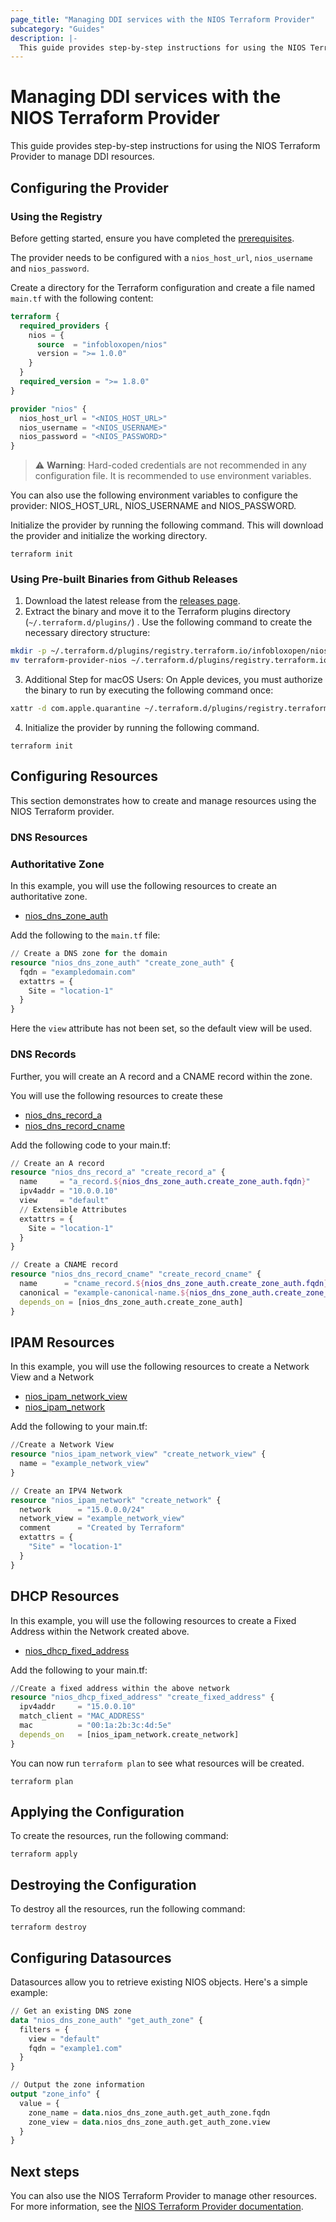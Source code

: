 ```yaml
---
page_title: "Managing DDI services with the NIOS Terraform Provider"
subcategory: "Guides"
description: |-
  This guide provides step-by-step instructions for using the NIOS Terraform Provider to manage DDI resources.
---
```


# Managing DDI services with the NIOS Terraform Provider

This guide provides step-by-step instructions for using the NIOS Terraform Provider to manage DDI resources.

## Configuring the Provider

### Using the Registry

Before getting started, ensure you have completed the [prerequisites](../README.md#prerequisites).

The provider needs to be configured with a `nios_host_url`, `nios_username` and `nios_password`.

Create a directory for the Terraform configuration and create a file named `main.tf` with the following content:

````terraform
terraform {
  required_providers {
    nios = {
      source  = "infobloxopen/nios"
      version = ">= 1.0.0"
    }
  }
  required_version = ">= 1.8.0"
}

provider "nios" {
  nios_host_url = "<NIOS_HOST_URL>"
  nios_username = "<NIOS_USERNAME>"
  nios_password = "<NIOS_PASSWORD>"
}
````

> ⚠️ **Warning**: Hard-coded credentials are not recommended in any configuration file. It is recommended to use environment variables.

You can also use the following environment variables to configure the provider: NIOS_HOST_URL, NIOS_USERNAME and NIOS_PASSWORD.

Initialize the provider by running the following command. This will download the provider and initialize the working directory.

```shell
terraform init
```


### Using Pre-built Binaries from Github Releases

1. Download the latest release from the [releases page](https://github.com/infobloxopen/terraform-provider-nios/releases).
2. Extract the binary and move it to the Terraform plugins directory (`~/.terraform.d/plugins/`) . Use the following command to create the necessary directory structure:
```bash
mkdir -p ~/.terraform.d/plugins/registry.terraform.io/infobloxopen/nios/1.0.0/<OS_ARCH>(linux_amd64, darwin_amd64, windows_amd64)
mv terraform-provider-nios ~/.terraform.d/plugins/registry.terraform.io/infobloxopen/nios/1.0.0/<OS_ARCH>
```
3. Additional Step for macOS Users:
   On Apple devices, you must authorize the binary to run by executing the following command once:
```bash
xattr -d com.apple.quarantine ~/.terraform.d/plugins/registry.terraform.io/infobloxopen/nios/1.0.0/<OS_ARCH>/terraform-provider-nios
```
4. Initialize the provider by running the following command.
```shell
terraform init
```

## Configuring Resources

This section demonstrates how to create and manage resources using the NIOS Terraform provider.

### DNS Resources

### Authoritative Zone

In this example, you will use the following resources to create an authoritative zone.

- [nios_dns_zone_auth](https://registry.terraform.io/providers/infobloxopen/nios/latest/docs/resources/nios_dns_zone_auth)

Add the following to the `main.tf` file:

````terraform
// Create a DNS zone for the domain
resource "nios_dns_zone_auth" "create_zone_auth" {
  fqdn = "exampledomain.com"
  extattrs = {
    Site = "location-1"
  }
}
````

Here the `view` attribute has not been set, so the default view will be used.

### DNS Records
Further, you will create an A record and a CNAME record within the zone.

You will use the following resources to create these
- [nios_dns_record_a](https://registry.terraform.io/providers/infobloxopen/nios/latest/docs/resources/nios_dns_record_a)
- [nios_dns_record_cname](https://registry.terraform.io/providers/infobloxopen/nios/latest/docs/resources/nios_dns_record_cname)

Add the following code to your main.tf:

````terraform
// Create an A record
resource "nios_dns_record_a" "create_record_a" {
  name     = "a_record.${nios_dns_zone_auth.create_zone_auth.fqdn}"
  ipv4addr = "10.0.0.10"
  view     = "default"
  // Extensible Attributes
  extattrs = {
    Site = "location-1"
  }
}

// Create a CNAME record
resource "nios_dns_record_cname" "create_record_cname" {
  name      = "cname_record.${nios_dns_zone_auth.create_zone_auth.fqdn}"
  canonical = "example-canonical-name.${nios_dns_zone_auth.create_zone_auth.fqdn}"
  depends_on = [nios_dns_zone_auth.create_zone_auth]
}
````

## IPAM Resources
In this example, you will use the following resources to create a Network View and a Network

- [nios_ipam_network_view](https://registry.terraform.io/providers/infobloxopen/nios/latest/docs/resources/nios_ipam_network_view)
- [nios_ipam_network](https://registry.terraform.io/providers/infobloxopen/nios/latest/docs/resources/nios_ipam_network)

Add the following to your main.tf:

````terraform
//Create a Network View
resource "nios_ipam_network_view" "create_network_view" {
  name = "example_network_view"
}

// Create an IPV4 Network
resource "nios_ipam_network" "create_network" {
  network      = "15.0.0.0/24"
  network_view = "example_network_view"
  comment      = "Created by Terraform"
  extattrs = {
    "Site" = "location-1"
  }
}
````

## DHCP Resources
In this example, you will use the following resources to create a Fixed Address within the Network created above. 

- [nios_dhcp_fixed_address](https://registry.terraform.io/providers/infobloxopen/nios/latest/docs/resources/nios_dhcp_fixed_address)

Add the following to your main.tf:

````terraform
//Create a fixed address within the above network
resource "nios_dhcp_fixed_address" "create_fixed_address" {
  ipv4addr     = "15.0.0.10"
  match_client = "MAC_ADDRESS"
  mac          = "00:1a:2b:3c:4d:5e"
  depends_on   = [nios_ipam_network.create_network]
}
````

You can now run `terraform plan` to see what resources will be created.

```shell
terraform plan
```

## Applying the Configuration

To create the resources, run the following command:

```shell
terraform apply
```

## Destroying the Configuration

To destroy all the resources, run the following command:

```shell
terraform destroy
```

## Configuring Datasources

Datasources allow you to retrieve existing NIOS objects. Here's a simple example:

````terraform
// Get an existing DNS zone
data "nios_dns_zone_auth" "get_auth_zone" {
  filters = {
    view = "default"
    fqdn = "example1.com"
  }
}

// Output the zone information
output "zone_info" {
  value = {
    zone_name = data.nios_dns_zone_auth.get_auth_zone.fqdn
    zone_view = data.nios_dns_zone_auth.get_auth_zone.view
  }
}
````

## Next steps

You can also use the NIOS Terraform Provider to manage other resources. For more information, see the [NIOS Terraform Provider documentation](https://registry.terraform.io/providers/infobloxopen/nios/latest/docs).